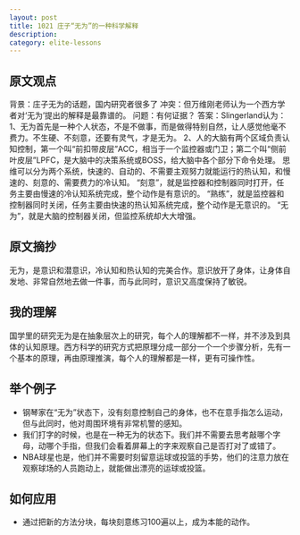 ```yaml
---
layout: post
title: 1021 庄子“无为”的一种科学解释
description: 
category: elite-lessons
---
```


## 原文观点
背景：庄子无为的话题，国内研究者很多了
冲突：但万维刚老师认为一个西方学者对‘无为’提出的解释是最靠谱的。
问题：有何证据？
答案：Slingerland认为：1、无为首先是一种个人状态，不是不做事，而是做得特别自然，让人感觉他毫不费力。不生硬、不刻意，还要有灵气，才是无为。
    2、人的大脑有两个区域负责认知控制，第一个叫“前扣带皮层”ACC，相当于一个监控器或门卫；第二个叫“侧前叶皮层”LPFC，是大脑中的决策系统或BOSS，给大脑中各个部分下命令处理。
    思维可以分为两个系统，快速的、自动的、不需要主观努力就能运行的热认知，和慢速的、刻意的、需要费力的冷认知。
    “刻意”，就是监控器和控制器同时打开，任务主要由慢速的冷认知系统完成，整个动作是有意识的。
    “熟练”，就是监控器和控制器同时关闭，任务主要由快速的热认知系统完成，整个动作是无意识的。
    “无为”，就是大脑的控制器关闭，但监控系统却大大增强。

## 原文摘抄
无为，是意识和潜意识，冷认知和热认知的完美合作。意识放开了身体，让身体自发地、非常自然地去做一件事，而与此同时，意识又高度保持了敏锐。

## 我的理解
国学里的研究无为是在抽象层次上的研究，每个人的理解都不一样，并不涉及到具体的认知原理。西方科学的研究方式把原理分成一部分一个一个步骤分析，先有一个基本的原理，再由原理推演，每个人的理解都是一样，更有可操作性。

## 举个例子
- 钢琴家在“无为”状态下，没有刻意控制自己的身体，也不在意手指怎么运动，但与此同时，他对周围环境有非常机警的感知。
- 我们打字的时候，也是在一种无为的状态下。我们并不需要去思考敲哪个字母，动哪个手指，但我们会看着屏幕上的字来观察自己是否打对了或错了。
- NBA球星也是，他们并不需要时刻留意运球或投篮的手势，他们的注意力放在观察球场的人员跑动上，就能做出漂亮的运球或投篮。

## 如何应用
- 通过把新的方法分块，每块刻意练习100遍以上，成为本能的动作。